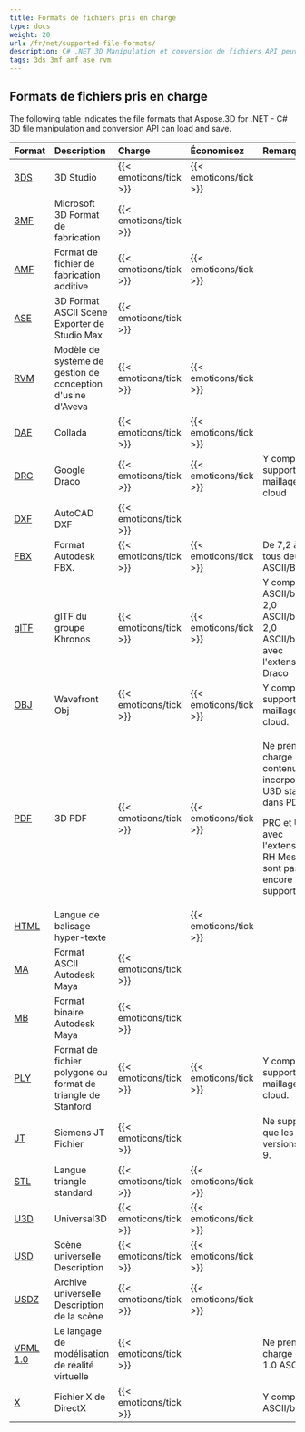 ```yaml
---
title: Formats de fichiers pris en charge
type: docs
weight: 20
url: /fr/net/supported-file-formats/
description: C# .NET 3D Manipulation et conversion de fichiers API peuvent charger et enregistrer 3DS, 3MF, AMF, FBX, DFX, OBJ, PLY, STL, USD, U3D et autres formats
tags: 3ds 3mf amf ase rvm 
---
```

##  **Formats de fichiers pris en charge**
The following table indicates the file formats that Aspose.3D for .NET - C# 3D file manipulation and conversion API can load and save.

|**Format**|**Description**|**Charge**|**Économisez**|**Remarques**|
| :- | :- | :- | :- | :- |
|[3DS](https://docs.fileformat.com/3d/3ds/)|3D Studio|{{< emoticons/tick >}}|{{< emoticons/tick >}}| |
|[3MF](https://docs.fileformat.com/3d/3mf/)|Microsoft 3D Format de fabrication|{{< emoticons/tick >}}| | |
|[AMF](https://docs.fileformat.com/3d/amf/)|Format de fichier de fabrication additive|{{< emoticons/tick >}}|{{< emoticons/tick >}}| |
|[ASE](https://docs.fileformat.com/3d/ase/)|3D Format ASCII Scene Exporter de Studio Max|{{< emoticons/tick >}}| | |
|[RVM](https://docs.fileformat.com/3d/rvm/)|Modèle de système de gestion de conception d'usine d'Aveva|{{< emoticons/tick >}}|{{< emoticons/tick >}}| |
|[DAE](https://docs.fileformat.com/3d/dae/)|Collada|{{< emoticons/tick >}}|{{< emoticons/tick >}}| |
|[DRC](https://docs.fileformat.com/3d/drc/)|Google Draco|{{< emoticons/tick >}}|{{< emoticons/tick >}}|Y compris le support maillage/point cloud|
|[DXF](https://docs.fileformat.com/cad/dxf/)|AutoCAD DXF|{{< emoticons/tick >}}| | |
|[FBX](https://docs.fileformat.com/3d/fbx/)|Format Autodesk FBX.|{{< emoticons/tick >}}|{{< emoticons/tick >}}|De 7,2 à 7,5, tous deux ASCII/Binaire.|
|[glTF](https://docs.fileformat.com/3d/glb/)|glTF du groupe Khronos|{{< emoticons/tick >}}|{{< emoticons/tick >}}|Y compris 1,0 ASCII/binaire, 2,0 ASCII/binaire, 2,0 ASCII/binaire avec l'extension Draco|
|[OBJ](https://docs.fileformat.com/3d/obj/)|Wavefront Obj|{{< emoticons/tick >}}|{{< emoticons/tick >}}|Y compris le support maillage/point cloud.|
|[PDF](https://docs.fileformat.com/pdf/)|3D PDF|{{< emoticons/tick >}}|{{< emoticons/tick >}}|<p>Ne prend en charge que le contenu 3D incorporé U3D standard dans PDF.</p><p>PRC et U3D avec l'extension RH Mesh ne sont pas encore supportés.</p>|
|[HTML](https://docs.fileformat.com/web/html/)|Langue de balisage hyper-texte| |{{< emoticons/tick >}}| |
|[MA](https://docs.fileformat.com/3d/ma/)|Format ASCII Autodesk Maya|{{< emoticons/tick >}} | | |
|[MB](https://docs.fileformat.com/3d/mb/)|Format binaire Autodesk Maya|{{< emoticons/tick >}} | | |
|[PLY](https://docs.fileformat.com/3d/ply/)|Format de fichier polygone ou format de triangle de Stanford|{{< emoticons/tick >}}|{{< emoticons/tick >}}|Y compris le support maillage/point cloud.|
|[JT](https://docs.fileformat.com/3d/jt/)|Siemens JT Fichier|{{< emoticons/tick >}}| |Ne supporte que les versions 8 et 9.|
|[STL](https://docs.fileformat.com/cad/stl/)|Langue triangle standard|{{< emoticons/tick >}}|{{< emoticons/tick >}}| |
|[U3D](https://docs.fileformat.com/3d/u3d/)|Universal3D|{{< emoticons/tick >}}|{{< emoticons/tick >}}| |
|[USD](https://docs.fileformat.com/3d/usd/)|Scène universelle Description|{{< emoticons/tick >}}|{{< emoticons/tick >}}| |
|[USDZ](https://docs.fileformat.com/3d/usdz/)|Archive universelle Description de la scène|{{< emoticons/tick >}}|{{< emoticons/tick >}}| |
|[VRML 1.0](https://docs.fileformat.com/3d/vrml/)|Le langage de modélisation de réalité virtuelle|{{< emoticons/tick >}}| |Ne prend en charge que 1.0 ASCII.|
|[X](https://docs.fileformat.com/3d/x/)|Fichier X de DirectX|{{< emoticons/tick >}}| |Y compris ASCII/binaire.|

